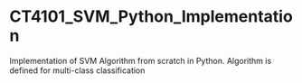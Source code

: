 # CT4101_SVM_Python_Implementation
Implementation of SVM Algorithm from scratch in Python. Algorithm is defined for multi-class classification
